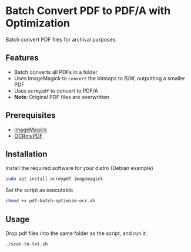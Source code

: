 # Batch Convert PDF to PDF/A with Optimization

Batch convert PDF files for archival purposes.

## Features
* Batch converts all PDFs in a folder
* Uses ImageMagick to `convert` the bitmaps to B/W, outputting a smaller PDF
* Uses `ocrmypdf` to convert to PDF/A
* **Note**: Original PDF files are overwritten

## Prerequisites

* [ImageMagick](https://imagemagick.org/)
* [OCRmyPDF](https://github.com/jbarlow83/OCRmyPDF)

## Installation

Install the required software for your distro (Debian example)
```bash
sudo apt install ocrmypdf imagemagick
```
Set the script as executable
```bash
chmod +x pdf-batch-optimize-ocr.sh
```

## Usage

Drop pdf files into the same folder as the script, and run it:
```bash
./scan-to-txt.sh
```

